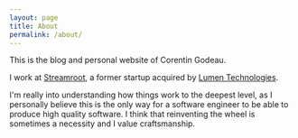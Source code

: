 ```yaml
---
layout: page
title: About
permalink: /about/
---
```


This is the blog and personal website of Corentin Godeau.

I work at [Streamroot](https://streamroot.io/), a former startup acquired by [Lumen Technologies](https://www.lumen.com/en-us/home.html).

I'm really into understanding how things work to the deepest level, as I personally believe this is the only way for a software engineer to be able to produce high quality software. I think that reinventing the wheel is sometimes a necessity and I value craftsmanship.
